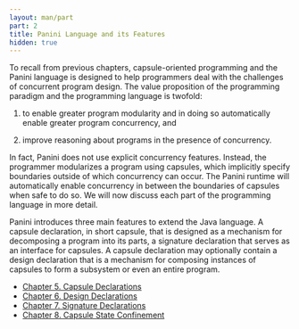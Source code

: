 ```yaml
---
layout: man/part
part: 2
title: Panini Language and its Features
hidden: true
---
```


To recall from previous chapters, capsule-oriented programming and the Panini
language is designed to help programmers deal with the challenges of concurrent
program design. The value proposition of the programming paradigm and the
programming language is twofold:

1. to enable greater program modularity and in doing so automatically enable
greater program concurrency, and

2. improve reasoning about programs in the presence of concurrency.

In fact, Panini does not use explicit concurrency features. Instead, the
programmer modularizes a program using capsules, which implicitly specify
boundaries outside of which concurrency can occur. The Panini runtime will
automatically enable concurrency in between the boundaries of capsules when safe
to do so. We will now discuss each part of the programming language in more
detail.

Panini introduces three main features to extend the Java language. A capsule
declaration, in short capsule, that is designed as a mechanism for decomposing a
program into its parts, a signature declaration that serves as an interface for
capsules. A capsule declaration may optionally contain a design declaration that
is a mechanism for composing instances of capsules to form a subsystem or even
an entire program.

- [Chapter 5. Capsule Declarations](/man/p2/ch5_capsule_declarations.html)
- [Chapter 6. Design Declarations](/man/p2/ch6_design_declarations.html)
- [Chapter 7. Signature Declarations](/man/p2/ch7_signature_declarations.html)
- [Chapter 8. Capsule State Confinement](/man/p2/ch8_capsule_state_confinement.html)
